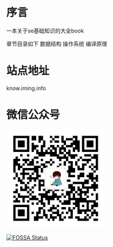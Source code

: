 # 序言
一本关于se基础知识的大全book

章节目录如下
数据结构
操作系统
编译原理

# 站点地址
know.iming.info

# 微信公众号

![](./qrcode_for_gh_9901b36b3b0e_258.jpg)


[![FOSSA Status](https://app.fossa.io/api/projects/git%2Bgithub.com%2FmySoul8012%2FSE-Basic-knowledge.svg?type=large)](https://app.fossa.io/projects/git%2Bgithub.com%2FmySoul8012%2FSE-Basic-knowledge?ref=badge_large)
